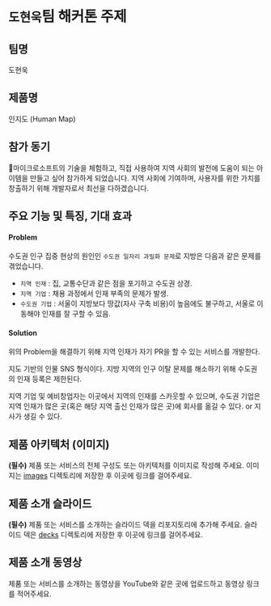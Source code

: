 # `도현욱`팀 해커톤 주제

## 팀명

도현욱

## 제품명

인지도 (Human Map)

## 참가 동기

마이크로소프트의 기술을 체험하고, 직접 사용하여 지역 사회의 발전에 도움이 되는 아이템을 만들고 싶어 참가하게 되었습니다.
지역 사회에 기여하며, 사용자를 위한 가치를 창출하기 위해 개발자로서 최선을 다하겠습니다.

## 주요 기능 및 특징, 기대 효과

#### Problem
수도권 인구 집중 현상의 원인인 `수도권 일자리 과밀화 문제`로 지방은 다음과 같은 문제를 겪었습니다.

- `지역 인재` : 집, 교통수단과 같은 점을 포기하고 수도권 상경.
- `지역 기업` : 채용 과정에서 인재 부족의 문제가 발생.
- `수도권 기업` : 서울이 지방보다 땅값(자사 구축 비용)이 높음에도 불구하고, 서울로 이동해야 인재를 잘 구할 수 있음.

#### Solution
위의 Problem을 해결하기 위해 지역 인재가 자기 PR을 할 수 있는 서비스를 개발한다.

지도 기반의 인물 SNS 형식이다. 지방 지역의 인구 이탈 문제를 해소하기 위해 수도권의 인재 등록은 제한된다.

지역 기업 및 예비창업자는 이곳에서 지역의 인재를 스카웃할 수 있으며, 수도권 기업은 지역 인재가 많은 곳(혹은 해당 지역 출신 인재가 많은 곳)에 회사를 옮길 수 있다. or 지사가 생길 수 있다.

## 제품 아키텍처 (이미지)

**(필수)** 제품 또는 서비스의 전체 구성도 또는 아키텍처를 이미지로 작성해 주세요. 이미지는 [images](./images) 디렉토리에 저장한 후 이곳에 링크를 걸어주세요.

## 제품 소개 슬라이드

**(필수)** 제품 또는 서비스를 소개하는 슬라이드 덱을 리포지토리에 추가해 주세요. 슬라이드 덱은 [decks](./decks) 디렉토리에 저장한 후 이곳에 링크를 걸어주세요.

## 제품 소개 동영상

제품 또는 서비스를 소개하는 동영상을 YouTube와 같은 곳에 업로드하고 동영상 링크를 적어주세요.
